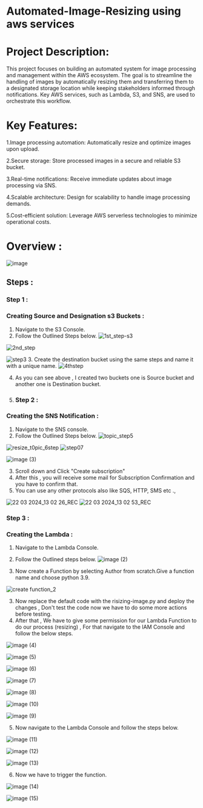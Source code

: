 # Automated-Image-Resizing using aws services


# Project Description: 
This project focuses on building an automated system for image processing and management within the AWS ecosystem. The goal is to streamline the handling of images by automatically resizing them and transferring them to a designated storage location while keeping stakeholders informed through notifications. Key AWS services, such as Lambda, S3, and SNS, are used to orchestrate this workflow.

# Key Features:
1.Image processing automation: Automatically resize and optimize images upon upload.

2.Secure storage: Store processed images in a secure and reliable S3 bucket.

3.Real-time notifications: Receive immediate updates about image processing via SNS.

4.Scalable architecture: Design for scalability to handle image processing demands.

5.Cost-efficient solution: Leverage AWS serverless technologies to minimize operational costs.


# Overview :
![image](https://github.com/Pravnk57/Resizing-ImaGe-Using-s3-lambda/assets/117705143/71ce82d5-2297-4830-a5bb-fe0cb612e506)


## Steps :
### Step 1 :
### Creating Source and Designation s3 Buckets :

1. Navigate to the S3 Console.
2. Follow the Outlined Steps below.
![1st_step-s3](https://github.com/Pravnk57/Resizing-ImaGe-Using-s3-lambda/assets/117705143/7a02a061-751b-4df0-ade1-7bff7498151c)

![2nd_step](https://github.com/Pravnk57/Resizing-ImaGe-Using-s3-lambda/assets/117705143/4da8b875-df01-4ff9-9e89-7d7d8916de11)

![step3](https://github.com/Pravnk57/Resizing-ImaGe-Using-s3-lambda/assets/117705143/39bd624b-d906-4474-bc49-d7f56d6af461)
3. Create the destination bucket using the same steps and name it with a unique name.
![4thstep](https://github.com/Pravnk57/Resizing-ImaGe-Using-s3-lambda/assets/117705143/d2b7cac3-937d-4d93-88d1-5980a00b99a2)


4. As you can see above , I created two buckets one is Source bucket and another one is Destination bucket.

5. ### Step 2 :
### Creating the SNS Notification :

1. Navigate to the SNS console.
2. Follow the Outlined Steps below.
 ![topic_step5](https://github.com/Pravnk57/Resizing-ImaGe-Using-s3-lambda/assets/117705143/5946d74c-2084-461d-ad22-a207653fceb0)

  ![resize_t0pic_6step](https://github.com/Pravnk57/Resizing-ImaGe-Using-s3-lambda/assets/117705143/76d08162-6ec5-4581-8259-e3de9936509f)
![step07](https://github.com/Pravnk57/Resizing-ImaGe-Using-s3-lambda/assets/117705143/77614e9f-8c37-4895-9b9a-7855a3d724f1)

 ![image (3)](https://github.com/Pravnk57/Resizing-ImaGe-Using-s3-lambda/assets/117705143/0022fb89-156d-4707-bd44-59c96838ee2e)

3. Scroll down and Click "Create subscription" <br>
4. After this , you will receive some mail for Subscription Confirmation and you have to confirm that.<br>
5. You can use any other protocols also like SQS, HTTP, SMS etc .,<br>

![22 03 2024_13 02 26_REC](https://github.com/Pravnk57/Resizing-ImaGe-Using-s3-lambda/assets/117705143/72330bf8-b58b-41de-b29a-0e83a6dfb778)
![22 03 2024_13 02 53_REC](https://github.com/Pravnk57/Resizing-ImaGe-Using-s3-lambda/assets/117705143/79ee6ac6-32d6-4283-a878-b86518b19307)

### Step 3 :
### Creating the Lambda :

1. Navigate to the Lambda Console.
2. Follow the Outlined steps below.
![image (2)](https://github.com/Pravnk57/Resizing-ImaGe-Using-s3-lambda/assets/117705143/efe6fc7b-8d85-4c01-afae-a4cb707cdc65)

3. Now create a Function by selecting Author from scratch.Give a function name and choose python 3.9.
   
![create function_2](https://github.com/Pravnk57/Resizing-ImaGe-Using-s3-lambda/assets/117705143/5595fd85-b593-47a7-836c-ec1f80a0efdb)

3. Now replace the default code with the risizing-image.py and deploy the changes , Don't test the code now we have to do some more actions before testing.
4. After that , We have to give some permission for our Lambda Function to do our process (resizing) , For that navigate to the IAM Console and follow the below steps.

![image (4)](https://github.com/Pravnk57/Resizing-ImaGe-Using-s3-lambda/assets/117705143/a138f8ba-df38-42b5-90c0-d9bbdd7bb21a)

![image (5)](https://github.com/Pravnk57/Resizing-ImaGe-Using-s3-lambda/assets/117705143/23f9187c-adb9-449e-802c-95daabe079d4)

![image (6)](https://github.com/Pravnk57/Resizing-ImaGe-Using-s3-lambda/assets/117705143/870dff4e-bf65-41bd-a5ed-814b8d2e2271)

![image (7)](https://github.com/Pravnk57/Resizing-ImaGe-Using-s3-lambda/assets/117705143/068a4a5d-ec0b-49f7-8b4c-471805af2194)

![image (8)](https://github.com/Pravnk57/Resizing-ImaGe-Using-s3-lambda/assets/117705143/488e9cc8-aaa1-40f7-9577-dae199e26910)

![image (10)](https://github.com/Pravnk57/Resizing-ImaGe-Using-s3-lambda/assets/117705143/3c5a5e29-9ffa-4c08-983f-1a2c10a346b8)

![image (9)](https://github.com/Pravnk57/Resizing-ImaGe-Using-s3-lambda/assets/117705143/14d3377a-c2fc-4be9-b084-5aa2fc3842ac)

5. Now navigate to the Lambda Console and follow the steps below.
   
![image (11)](https://github.com/Pravnk57/Resizing-ImaGe-Using-s3-lambda/assets/117705143/d45e63b7-b441-4060-b3b3-a16b0a5f98f3)

![image (12)](https://github.com/Pravnk57/Resizing-ImaGe-Using-s3-lambda/assets/117705143/8366abb4-1c2f-4212-ab0f-1868a4629752)

![image (13)](https://github.com/Pravnk57/Resizing-ImaGe-Using-s3-lambda/assets/117705143/a485018a-2837-4fd1-ac8a-e7b0019b2613)

6. Now we have to trigger the function.

![image (14)](https://github.com/Pravnk57/Resizing-ImaGe-Using-s3-lambda/assets/117705143/b4f8a26a-632f-4663-8400-66f923df7775)

![image (15)](https://github.com/Pravnk57/Resizing-ImaGe-Using-s3-lambda/assets/117705143/0d9946fc-e8f8-420c-9beb-1b3364e17f67)



























